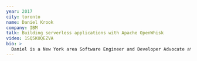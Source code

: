 ```yaml
---
year: 2017
city: toronto
name: Daniel Krook
company: IBM
talk: Building serverless applications with Apache OpenWhisk
video: 1SQ5KUQEZVA
bio: >
  Daniel is a New York area Software Engineer and Developer Advocate at IBM. He works with customers and the community to create first-of-a-kind solutions based on open source cloud technology, most recently building serverless applications with Apache OpenWhisk which powers IBM Cloud Functions.
---
```


